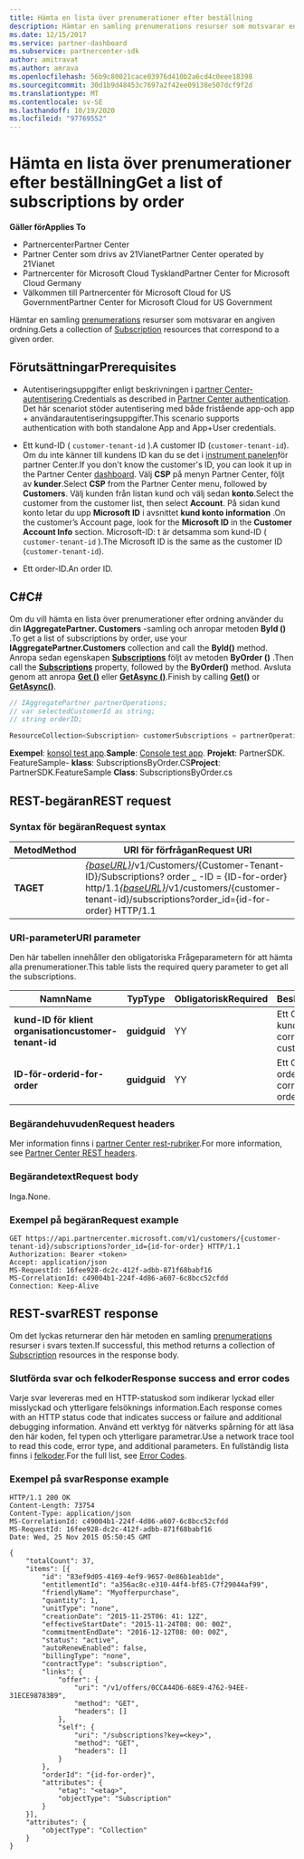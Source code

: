 ```yaml
---
title: Hämta en lista över prenumerationer efter beställning
description: Hämtar en samling prenumerations resurser som motsvarar en angiven ordning.
ms.date: 12/15/2017
ms.service: partner-dashboard
ms.subservice: partnercenter-sdk
author: amitravat
ms.author: amrava
ms.openlocfilehash: 56b9c80021cace03976d410b2a6cd4c0eee18398
ms.sourcegitcommit: 30d1b9d48453c7697a2f42ee09138e507dcf9f2d
ms.translationtype: MT
ms.contentlocale: sv-SE
ms.lasthandoff: 10/19/2020
ms.locfileid: "97769552"
---
```

# <a name="get-a-list-of-subscriptions-by-order"></a><span data-ttu-id="70b95-103">Hämta en lista över prenumerationer efter beställning</span><span class="sxs-lookup"><span data-stu-id="70b95-103">Get a list of subscriptions by order</span></span>

<span data-ttu-id="70b95-104">**Gäller för**</span><span class="sxs-lookup"><span data-stu-id="70b95-104">**Applies To**</span></span>

- <span data-ttu-id="70b95-105">Partnercenter</span><span class="sxs-lookup"><span data-stu-id="70b95-105">Partner Center</span></span>
- <span data-ttu-id="70b95-106">Partner Center som drivs av 21Vianet</span><span class="sxs-lookup"><span data-stu-id="70b95-106">Partner Center operated by 21Vianet</span></span>
- <span data-ttu-id="70b95-107">Partnercenter för Microsoft Cloud Tyskland</span><span class="sxs-lookup"><span data-stu-id="70b95-107">Partner Center for Microsoft Cloud Germany</span></span>
- <span data-ttu-id="70b95-108">Välkommen till Partnercenter för Microsoft Cloud for US Government</span><span class="sxs-lookup"><span data-stu-id="70b95-108">Partner Center for Microsoft Cloud for US Government</span></span>

<span data-ttu-id="70b95-109">Hämtar en samling [prenumerations](subscription-resources.md) resurser som motsvarar en angiven ordning.</span><span class="sxs-lookup"><span data-stu-id="70b95-109">Gets a collection of [Subscription](subscription-resources.md) resources that correspond to a given order.</span></span>

## <a name="prerequisites"></a><span data-ttu-id="70b95-110">Förutsättningar</span><span class="sxs-lookup"><span data-stu-id="70b95-110">Prerequisites</span></span>

- <span data-ttu-id="70b95-111">Autentiseringsuppgifter enligt beskrivningen i [partner Center-autentisering](partner-center-authentication.md).</span><span class="sxs-lookup"><span data-stu-id="70b95-111">Credentials as described in [Partner Center authentication](partner-center-authentication.md).</span></span> <span data-ttu-id="70b95-112">Det här scenariot stöder autentisering med både fristående app-och app + användarautentiseringsuppgifter.</span><span class="sxs-lookup"><span data-stu-id="70b95-112">This scenario supports authentication with both standalone App and App+User credentials.</span></span>

- <span data-ttu-id="70b95-113">Ett kund-ID ( `customer-tenant-id` ).</span><span class="sxs-lookup"><span data-stu-id="70b95-113">A customer ID (`customer-tenant-id`).</span></span> <span data-ttu-id="70b95-114">Om du inte känner till kundens ID kan du se det i [instrument panelen](https://partner.microsoft.com/dashboard)för partner Center.</span><span class="sxs-lookup"><span data-stu-id="70b95-114">If you don't know the customer's ID, you can look it up in the Partner Center [dashboard](https://partner.microsoft.com/dashboard).</span></span> <span data-ttu-id="70b95-115">Välj **CSP** på menyn Partner Center, följt av **kunder**.</span><span class="sxs-lookup"><span data-stu-id="70b95-115">Select **CSP** from the Partner Center menu, followed by **Customers**.</span></span> <span data-ttu-id="70b95-116">Välj kunden från listan kund och välj sedan **konto**.</span><span class="sxs-lookup"><span data-stu-id="70b95-116">Select the customer from the customer list, then select **Account**.</span></span> <span data-ttu-id="70b95-117">På sidan kund konto letar du upp **Microsoft ID** i avsnittet **kund konto information** .</span><span class="sxs-lookup"><span data-stu-id="70b95-117">On the customer’s Account page, look for the **Microsoft ID** in the **Customer Account Info** section.</span></span> <span data-ttu-id="70b95-118">Microsoft-ID: t är detsamma som kund-ID ( `customer-tenant-id` ).</span><span class="sxs-lookup"><span data-stu-id="70b95-118">The Microsoft ID is the same as the customer ID  (`customer-tenant-id`).</span></span>

- <span data-ttu-id="70b95-119">Ett order-ID.</span><span class="sxs-lookup"><span data-stu-id="70b95-119">An order ID.</span></span>

## <a name="c"></a><span data-ttu-id="70b95-120">C\#</span><span class="sxs-lookup"><span data-stu-id="70b95-120">C\#</span></span>

<span data-ttu-id="70b95-121">Om du vill hämta en lista över prenumerationer efter ordning använder du din **IAggregatePartner. Customers** -samling och anropar metoden **ById ()** .</span><span class="sxs-lookup"><span data-stu-id="70b95-121">To get a list of subscriptions by order, use your **IAggregatePartner.Customers** collection and call the **ById()** method.</span></span> <span data-ttu-id="70b95-122">Anropa sedan egenskapen [**Subscriptions**](/dotnet/api/microsoft.store.partnercenter.customers.icustomer.subscriptions) följt av metoden **ByOrder ()** .</span><span class="sxs-lookup"><span data-stu-id="70b95-122">Then call the [**Subscriptions**](/dotnet/api/microsoft.store.partnercenter.customers.icustomer.subscriptions) property, followed by the **ByOrder()** method.</span></span> <span data-ttu-id="70b95-123">Avsluta genom att anropa [**Get ()**](/dotnet/api/microsoft.store.partnercenter.genericoperations.ientireentitycollectionretrievaloperations-2.get) eller [**GetAsync ()**](/dotnet/api/microsoft.store.partnercenter.genericoperations.ientireentitycollectionretrievaloperations-2.getasync).</span><span class="sxs-lookup"><span data-stu-id="70b95-123">Finish by calling [**Get()**](/dotnet/api/microsoft.store.partnercenter.genericoperations.ientireentitycollectionretrievaloperations-2.get) or [**GetAsync()**](/dotnet/api/microsoft.store.partnercenter.genericoperations.ientireentitycollectionretrievaloperations-2.getasync).</span></span>

``` csharp
// IAggregatePartner partnerOperations;
// var selectedCustomerId as string;
// string orderID;

ResourceCollection<Subscription> customerSubscriptions = partnerOperations.Customers.ById(selectedCustomerId).Subscriptions.ByOrder(orderID).Get();
```

<span data-ttu-id="70b95-124">**Exempel**: [konsol test app](console-test-app.md).</span><span class="sxs-lookup"><span data-stu-id="70b95-124">**Sample**: [Console test app](console-test-app.md).</span></span> <span data-ttu-id="70b95-125">**Projekt**: PartnerSDK. FeatureSample- **klass**: SubscriptionsByOrder.CS</span><span class="sxs-lookup"><span data-stu-id="70b95-125">**Project**: PartnerSDK.FeatureSample **Class**: SubscriptionsByOrder.cs</span></span>

## <a name="rest-request"></a><span data-ttu-id="70b95-126">REST-begäran</span><span class="sxs-lookup"><span data-stu-id="70b95-126">REST request</span></span>

### <a name="request-syntax"></a><span data-ttu-id="70b95-127">Syntax för begäran</span><span class="sxs-lookup"><span data-stu-id="70b95-127">Request syntax</span></span>

| <span data-ttu-id="70b95-128">Metod</span><span class="sxs-lookup"><span data-stu-id="70b95-128">Method</span></span>  | <span data-ttu-id="70b95-129">URI för förfrågan</span><span class="sxs-lookup"><span data-stu-id="70b95-129">Request URI</span></span>                                                                                                                   |
|---------|-------------------------------------------------------------------------------------------------------------------------------|
| <span data-ttu-id="70b95-130">**TA**</span><span class="sxs-lookup"><span data-stu-id="70b95-130">**GET**</span></span> | <span data-ttu-id="70b95-131">[*{baseURL}*](partner-center-rest-urls.md)/v1/Customers/{Customer-Tenant-ID}/Subscriptions? order \_ -ID = {ID-for-order} http/1.1</span><span class="sxs-lookup"><span data-stu-id="70b95-131">[*{baseURL}*](partner-center-rest-urls.md)/v1/customers/{customer-tenant-id}/subscriptions?order\_id={id-for-order} HTTP/1.1</span></span> |

### <a name="uri-parameter"></a><span data-ttu-id="70b95-132">URI-parameter</span><span class="sxs-lookup"><span data-stu-id="70b95-132">URI parameter</span></span>

<span data-ttu-id="70b95-133">Den här tabellen innehåller den obligatoriska Frågeparametern för att hämta alla prenumerationer.</span><span class="sxs-lookup"><span data-stu-id="70b95-133">This table lists the required query parameter to get all the subscriptions.</span></span>

| <span data-ttu-id="70b95-134">Namn</span><span class="sxs-lookup"><span data-stu-id="70b95-134">Name</span></span>                   | <span data-ttu-id="70b95-135">Typ</span><span class="sxs-lookup"><span data-stu-id="70b95-135">Type</span></span>     | <span data-ttu-id="70b95-136">Obligatorisk</span><span class="sxs-lookup"><span data-stu-id="70b95-136">Required</span></span> | <span data-ttu-id="70b95-137">Beskrivning</span><span class="sxs-lookup"><span data-stu-id="70b95-137">Description</span></span>                           |
|------------------------|----------|----------|---------------------------------------|
| <span data-ttu-id="70b95-138">**kund-ID för klient organisation**</span><span class="sxs-lookup"><span data-stu-id="70b95-138">**customer-tenant-id**</span></span> | <span data-ttu-id="70b95-139">**guid**</span><span class="sxs-lookup"><span data-stu-id="70b95-139">**guid**</span></span> | <span data-ttu-id="70b95-140">Y</span><span class="sxs-lookup"><span data-stu-id="70b95-140">Y</span></span>        | <span data-ttu-id="70b95-141">Ett GUID som motsvarar kunden.</span><span class="sxs-lookup"><span data-stu-id="70b95-141">A GUID corresponding to the customer.</span></span> |
| <span data-ttu-id="70b95-142">**ID-för-order**</span><span class="sxs-lookup"><span data-stu-id="70b95-142">**id-for-order**</span></span>       | <span data-ttu-id="70b95-143">**guid**</span><span class="sxs-lookup"><span data-stu-id="70b95-143">**guid**</span></span> | <span data-ttu-id="70b95-144">Y</span><span class="sxs-lookup"><span data-stu-id="70b95-144">Y</span></span>        | <span data-ttu-id="70b95-145">Ett GUID som motsvarar ordern.</span><span class="sxs-lookup"><span data-stu-id="70b95-145">A GUID corresponding to the order.</span></span>    |

### <a name="request-headers"></a><span data-ttu-id="70b95-146">Begärandehuvuden</span><span class="sxs-lookup"><span data-stu-id="70b95-146">Request headers</span></span>

<span data-ttu-id="70b95-147">Mer information finns i [partner Center rest-rubriker](headers.md).</span><span class="sxs-lookup"><span data-stu-id="70b95-147">For more information, see [Partner Center REST headers](headers.md).</span></span>

### <a name="request-body"></a><span data-ttu-id="70b95-148">Begärandetext</span><span class="sxs-lookup"><span data-stu-id="70b95-148">Request body</span></span>

<span data-ttu-id="70b95-149">Inga.</span><span class="sxs-lookup"><span data-stu-id="70b95-149">None.</span></span>

### <a name="request-example"></a><span data-ttu-id="70b95-150">Exempel på begäran</span><span class="sxs-lookup"><span data-stu-id="70b95-150">Request example</span></span>

```http
GET https://api.partnercenter.microsoft.com/v1/customers/{customer-tenant-id}/subscriptions?order_id={id-for-order} HTTP/1.1
Authorization: Bearer <token>
Accept: application/json
MS-RequestId: 16fee928-dc2c-412f-adbb-871f68babf16
MS-CorrelationId: c49004b1-224f-4d86-a607-6c8bcc52cfdd
Connection: Keep-Alive
```

## <a name="rest-response"></a><span data-ttu-id="70b95-151">REST-svar</span><span class="sxs-lookup"><span data-stu-id="70b95-151">REST response</span></span>

<span data-ttu-id="70b95-152">Om det lyckas returnerar den här metoden en samling [prenumerations](subscription-resources.md) resurser i svars texten.</span><span class="sxs-lookup"><span data-stu-id="70b95-152">If successful, this method returns a collection of [Subscription](subscription-resources.md) resources in the response body.</span></span>

### <a name="response-success-and-error-codes"></a><span data-ttu-id="70b95-153">Slutförda svar och felkoder</span><span class="sxs-lookup"><span data-stu-id="70b95-153">Response success and error codes</span></span>

<span data-ttu-id="70b95-154">Varje svar levereras med en HTTP-statuskod som indikerar lyckad eller misslyckad och ytterligare felsöknings information.</span><span class="sxs-lookup"><span data-stu-id="70b95-154">Each response comes with an HTTP status code that indicates success or failure and additional debugging information.</span></span> <span data-ttu-id="70b95-155">Använd ett verktyg för nätverks spårning för att läsa den här koden, fel typen och ytterligare parametrar.</span><span class="sxs-lookup"><span data-stu-id="70b95-155">Use a network trace tool to read this code, error type, and additional parameters.</span></span> <span data-ttu-id="70b95-156">En fullständig lista finns i [felkoder](error-codes.md).</span><span class="sxs-lookup"><span data-stu-id="70b95-156">For the full list, see [Error Codes](error-codes.md).</span></span>

### <a name="response-example"></a><span data-ttu-id="70b95-157">Exempel på svar</span><span class="sxs-lookup"><span data-stu-id="70b95-157">Response example</span></span>

```http
HTTP/1.1 200 OK
Content-Length: 73754
Content-Type: application/json
MS-CorrelationId: c49004b1-224f-4d86-a607-6c8bcc52cfdd
MS-RequestId: 16fee928-dc2c-412f-adbb-871f68babf16
Date: Wed, 25 Nov 2015 05:50:45 GMT

{
    "totalCount": 37,
    "items": [{
        "id": "83ef9d05-4169-4ef9-9657-0e86b1eab1de",
        "entitlementId": "a356ac8c-e310-44f4-bf85-C7f29044af99",
        "friendlyName": "Myofferpurchase",
        "quantity": 1,
        "unitType": "none",
        "creationDate": "2015-11-25T06: 41: 12Z",
        "effectiveStartDate": "2015-11-24T08: 00: 00Z",
        "commitmentEndDate": "2016-12-12T08: 00: 00Z",
        "status": "active",
        "autoRenewEnabled": false,
        "billingType": "none",
        "contractType": "subscription",
        "links": {
            "offer": {
                "uri": "/v1/offers/0CCA44D6-68E9-4762-94EE-31ECE98783B9",
                "method": "GET",
                "headers": []
            },
            "self": {
                "uri": "/subscriptions?key=<key>",
                "method": "GET",
                "headers": []
            }
        },
        "orderId": "{id-for-order}",
        "attributes": {
            "etag": "<etag>",
            "objectType": "Subscription"
        }
    }],
    "attributes": {
        "objectType": "Collection"
    }
}
```
